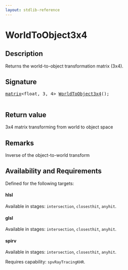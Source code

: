 ```yaml
---
layout: stdlib-reference
---
```


# WorldToObject3x4

## Description

Returns the world-to-object transformation matrix (3x4).



## Signature 

<pre>
<a href="../types/matrix/index.md" class="code_type">matrix</a>&lt;<span class="code_keyword">float</span>, 3, 4&gt; <a href="worldtoobject3x4-057.md">WorldToObject3x4</a>();

</pre>

## Return value
3x4 matrix transforming from world to object space

## Remarks
Inverse of the object-to-world transform


## Availability and Requirements

Defined for the following targets:

#### hlsl
Available in stages: `intersection`, `closesthit`, `anyhit`.

#### glsl
Available in stages: `intersection`, `closesthit`, `anyhit`.

#### spirv
Available in stages: `intersection`, `closesthit`, `anyhit`.

Requires capability: `spvRayTracingKHR`.



<script>
// Fix .md links to .html when on ReadTheDocs
if (window.location.hostname.includes('readthedocs') || 
    window.location.hostname.includes('rtfd.io')) {
  document.addEventListener('DOMContentLoaded', function() {
    const links = document.querySelectorAll('a');
    links.forEach(link => {
      if (link.getAttribute('href') && link.getAttribute('href').endsWith('.md')) {
        link.href = link.href.replace(/\.md($|#|\?)/, '.html$1');
      }
    });
  });
}
</script>
